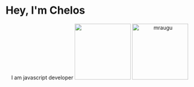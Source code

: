 <h1>Hey, I'm Chelos</h1>
 <p align="center">
I am javascript developer
   <img height="150px" src="https://github-readme-stats.vercel.app/api?username=chanios&show_icons=true&count_private=true&theme=tokyonight" />&nbsp;<img height="150px" src="https://github-readme-stats.vercel.app/api/top-langs/?username=chanios&layout=compact&count_private=true&theme=tokyonight" alt="mraugu" />
</p>
